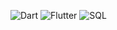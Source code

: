 ![Dart](https://img.shields.io/badge/-DART-0a0a0a?style=for-the-badge&logo=Dart&logoColor=0175C2)
![Flutter](https://img.shields.io/badge/-Flutter-0a0a0a?style=for-the-badge&logo=Flutter&logoColor=02569B)
![SQL](https://img.shields.io/badge/-SQL-0a0a0a?style=for-the-badge&logo=MicrosoftSQLServer&logoColor=CC2927)
